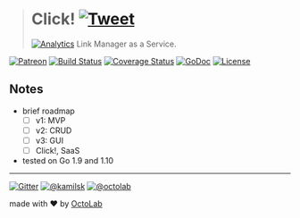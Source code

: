 > # Click! [![Tweet](https://img.shields.io/twitter/url/http/shields.io.svg?style=social)](https://twitter.com/intent/tweet?text=Referral%20Platform%20as%20a%20Service&url=https://kamilsk.github.io/click/&via=ikamilsk&hashtags=go,service,link-manager,link-storage,link-shortener)
> [![Analytics](https://ga-beacon.appspot.com/UA-109817251-20/click/readme?pixel)](https://kamilsk.github.io/click/)
> Link Manager as a Service.

[![Patreon](https://img.shields.io/badge/patreon-donate-orange.svg)](https://www.patreon.com/octolab)
[![Build Status](https://travis-ci.org/kamilsk/click.svg?branch=master)](https://travis-ci.org/kamilsk/click)
[![Coverage Status](https://coveralls.io/repos/github/kamilsk/click/badge.svg)](https://coveralls.io/github/kamilsk/click)
[![GoDoc](https://godoc.org/github.com/kamilsk/click?status.svg)](https://godoc.org/github.com/kamilsk/click)
[![License](https://img.shields.io/badge/license-MIT-blue.svg)](LICENSE)

## Notes

- brief roadmap
  - [ ] v1: MVP
  - [ ] v2: CRUD
  - [ ] v3: GUI
  - [ ] Click!, SaaS
- tested on Go 1.9 and 1.10

---

[![Gitter](https://badges.gitter.im/Join%20Chat.svg)](https://gitter.im/kamilsk/click)
[![@kamilsk](https://img.shields.io/badge/author-%40kamilsk-blue.svg)](https://twitter.com/ikamilsk)
[![@octolab](https://img.shields.io/badge/sponsor-%40octolab-blue.svg)](https://twitter.com/octolab_inc)

made with ❤️ by [OctoLab](https://www.octolab.org/)
